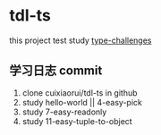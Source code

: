 # tdl-ts
this project test study [type-challenges](https://github.com/type-challenges/type-challenges)

## 学习日志 commit
1. clone cuixiaorui/tdl-ts in github
2. study hello-world || 4-easy-pick 
3. study 7-easy-readonly
4. study 11-easy-tuple-to-object
